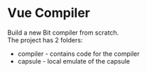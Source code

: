 # Vue Compiler

Build a new Bit compiler from scratch.  
The project has 2 folders:  

- compiler - contains code for the compiler
- capsule - local emulate of the capsule  
  